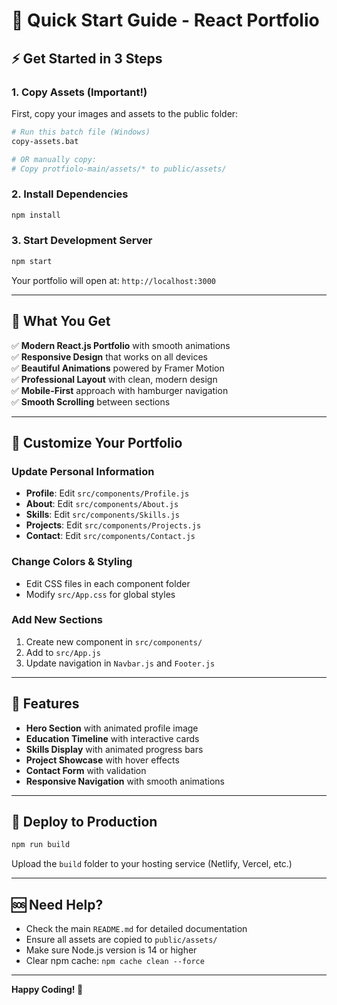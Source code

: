 # 🚀 Quick Start Guide - React Portfolio

## ⚡ Get Started in 3 Steps

### 1. Copy Assets (Important!)
First, copy your images and assets to the public folder:
```bash
# Run this batch file (Windows)
copy-assets.bat

# OR manually copy:
# Copy protfiolo-main/assets/* to public/assets/
```

### 2. Install Dependencies
```bash
npm install
```

### 3. Start Development Server
```bash
npm start
```

Your portfolio will open at: `http://localhost:3000`

---

## 🎯 What You Get

✅ **Modern React.js Portfolio** with smooth animations  
✅ **Responsive Design** that works on all devices  
✅ **Beautiful Animations** powered by Framer Motion  
✅ **Professional Layout** with clean, modern design  
✅ **Mobile-First** approach with hamburger navigation  
✅ **Smooth Scrolling** between sections  

---

## 🎨 Customize Your Portfolio

### Update Personal Information
- **Profile**: Edit `src/components/Profile.js`
- **About**: Edit `src/components/About.js` 
- **Skills**: Edit `src/components/Skills.js`
- **Projects**: Edit `src/components/Projects.js`
- **Contact**: Edit `src/components/Contact.js`

### Change Colors & Styling
- Edit CSS files in each component folder
- Modify `src/App.css` for global styles

### Add New Sections
1. Create new component in `src/components/`
2. Add to `src/App.js`
3. Update navigation in `Navbar.js` and `Footer.js`

---

## 📱 Features

- **Hero Section** with animated profile image
- **Education Timeline** with interactive cards
- **Skills Display** with animated progress bars
- **Project Showcase** with hover effects
- **Contact Form** with validation
- **Responsive Navigation** with smooth animations

---

## 🚀 Deploy to Production

```bash
npm run build
```

Upload the `build` folder to your hosting service (Netlify, Vercel, etc.)

---

## 🆘 Need Help?

- Check the main `README.md` for detailed documentation
- Ensure all assets are copied to `public/assets/`
- Make sure Node.js version is 14 or higher
- Clear npm cache: `npm cache clean --force`

---

**Happy Coding! 🎉**
